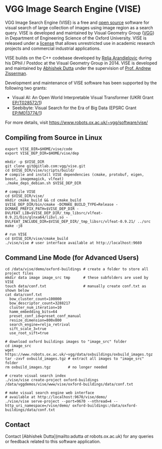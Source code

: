 # VGG Image Search Engine (VISE)

VGG Image Search Engine (VISE) is a free and [open source](https://gitlab.com/vgg/vise) software for visual search of large collection of images using image region as a search query. VISE is developed and maintained by Visual Geometry Group ([VGG](https://www.robots.ox.ac.uk/~vgg/)) in Department of Engineering Science of the Oxford University. VISE is released under a [license](https://gitlab.com/vgg/vise/-/blob/master/src/LICENSE.txt) that allows unrestricted use in academic research projects and commercial industrial applications.

VISE builds on the C++ codebase developed by [Relja Arandjelovic](http://www.robots.ox.ac.uk/~relja/) during his DPhil / Postdoc at the Visual Geometry Group in 2014. VISE is developed and maintained by [Abhishek Dutta](https://www.robots.ox.ac.uk/~adutta/) under the supervision of [Prof. Andrew Zisserman](https://www.robots.ox.ac.uk/~az/).

Development and maintenance of VISE software has been supported by the following two grants:
 * Visual AI: An Open World Interpretable Visual Transformer (UKRI Grant [EP/T028572/1](https://gtr.ukri.org/projects?ref=EP%2FT028572%2F1))
 * Seebibyte: Visual Search for the Era of Big Data (EPSRC Grant [EP/M013774/1](https://gow.epsrc.ukri.org/NGBOViewGrant.aspx?GrantRef=EP/M013774/1))

For more details, visit https://www.robots.ox.ac.uk/~vgg/software/vise/

## Compiling from Source in Linux
```
export VISE_DIR=$HOME/vise/code
export VISE_DEP_DIR=$HOME/vise/dep

mkdir -p $VISE_DIR
git clone git@gitlab.com:vgg/vise.git
cd $VISE_DIR/vise/scripts/build/
# compile and install VISE dependencies (cmake, protobuf, eigen, boost, imagemagick, vlfeat)
./make_deps_debian.sh $VISE_DEP_DIR

# compile VISE
cd $VISE_DIR/vise/
mkdir cmake_build && cd cmake_build
$VISE_DEP_DIR/bin/cmake -DCMAKE_BUILD_TYPE=Release -DCMAKE_PREFIX_PATH=$VISE_DEP_DIR -DVLFEAT_LIB=$VISE_DEP_DIR/_tmp_libsrc/vlfeat-0.9.21/bin/glnxa64/libvl.so -DVLFEAT_INCLUDE_DIR=$VISE_DEP_DIR/_tmp_libsrc/vlfeat-0.9.21/ ../src
make -j8

# run VISE
cd $VISE_DIR/vise/cmake_build
./vise/vise # user interface available at http://localhost:9669
```

## Command Line Mode (for Advanced Users)
```
cd /data/vise/demo/oxford-buildings # create a folder to store all project files
mkdir data image image_src tmp      # these subfolders are used by VISE
touch data/conf.txt                 # manually create conf.txt as shown below
cat data/conf.txt
  bow_cluster_count=100000
  bow_descriptor_count=3288217
  cluster_num_iteration=10
  hamm_embedding_bits=64
  preset_conf_id=preset_conf_manual
  resize_dimension=800x800
  search_engine=relja_retrival
  sift_scale_3=true
  use_root_sift=true

# download oxford buildings images to "image_src" folder
cd image_src
wget https://www.robots.ox.ac.uk/~vgg/data/oxbuildings/oxbuild_images.tgz
tar -zxvf oxbuild_images.tgz # extract all images to "image_src" folder
rm oxbuild_images.tgz        # no longer needed

# create visual search index
./vise/vise create-project oxford-buildings /data/vggdemos/vise/www/vise/oxford-buildings/data/conf.txt

# make visual search engine web interface 
# available at http://localhost:9670/vise/demo/
./vise/vise serve-project --port=9670 --nthread=4 --http_uri_namespace=/vise/demo/ oxford-buildings:/data/oxford-buildings/data/conf.txt
```

## Contact
Contact [Abhishek Dutta](mailto:adutta _at_ robots.ox.ac.uk) for any queries or feedback related to this software application.
